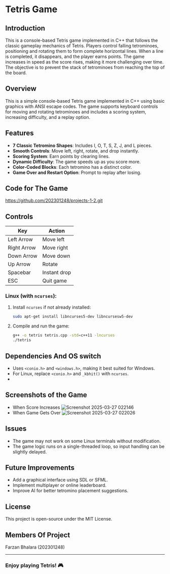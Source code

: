 
# Tetris Game

## Introduction
This is a console-based Tetris game implemented in C++ that follows the classic gameplay mechanics of Tetris. Players control falling tetrominoes, positioning and rotating them to form complete horizontal lines. When a line is completed, it disappears, and the player earns points. The game increases in speed as the score rises, making it more challenging over time. The objective is to prevent the stack of tetrominoes from reaching the top of the board.

## Overview
This is a simple console-based Tetris game implemented in C++ using basic graphics with ANSI escape codes. The game supports keyboard controls for moving and rotating tetrominoes and includes a scoring system, increasing difficulty, and a replay option.

## Features
- **7 Classic Tetromino Shapes**: Includes I, O, T, S, Z, J, and L pieces.
- **Smooth Controls**: Move left, right, rotate, and drop instantly.
- **Scoring System**: Earn points by clearing lines.
- **Dynamic Difficulty**: The game speeds up as you score more.
- **Color-Coded Blocks**: Each tetromino has a distinct color.
- **Game Over and Restart Option**: Prompt to replay after losing.

## Code for The Game
https://github.com/202301248/projects-1-2.git
## Controls
| Key         | Action                   |
|------------|--------------------------|
| Left Arrow  | Move left               |
| Right Arrow | Move right              |
| Down Arrow  | Move down               |
| Up Arrow    | Rotate                  |
| Spacebar    | Instant drop            |
| ESC         | Quit game               |


### Linux (with `ncurses`):
1. Install `ncurses` if not already installed:
   ```sh
   sudo apt-get install libncurses5-dev libncursesw5-dev
   ```
2. Compile and run the game:
   ```sh
   g++ -o tetris tetris.cpp -std=c++11 -lncurses
   ./tetris
   ```

## Dependencies And OS switch
- Uses `<conio.h>` and `<windows.h>`, making it best suited for Windows.
- For Linux, replace `<conio.h>` and `_kbhit()` with `ncurses`.
- 
## Screenshots of the Game
- When Score Increases
![Screenshot 2025-03-27 022146](https://github.com/user-attachments/assets/381ddccc-b922-45f1-aad7-489d42c34336)
- When Game Gets Over
![Screenshot 2025-03-27 022026](https://github.com/user-attachments/assets/f7a3af4b-0618-4bd6-a914-1b92e57c1821)

## Issues
- The game may not work on some Linux terminals without modification.
- The game logic runs on a single-threaded loop, so input handling can be slightly delayed.

## Future Improvements
- Add a graphical interface using SDL or SFML.
- Implement multiplayer or online leaderboard.
- Improve AI for better tetromino placement suggestions.

## License
This project is open-source under the MIT License.

## Members Of Project
Farzan Bhalara (202301248)

---
### Enjoy playing Tetris! 🎮
